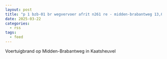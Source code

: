 ```yaml
---
layout: post
title: "p 1 bzb-01 br wegvervoer afrit n261 re - midden-brabantweg 13,0 a kaatsheuvel 207242 207241"
date: 2025-03-22
categories: 
  - rss
tags: 
  - feed
---
```


Voertuigbrand op Midden-Brabantweg in Kaatsheuvel
